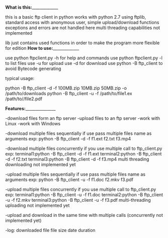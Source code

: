 ______What is this:___________________

this is a basic ftp client in python 
works with python 2.7 
using ftplib, standard access with 
anonymous user, simple upload/download functions
exceptions and errors are not handled here
multi threading capabilities not implemented

lib just contains used functions
in order to make the program more flexible for edition
______How to use:___________________

use python ftpclient.py -h for help and commands
use python ftpclient.py -l to list files
use -u for upload 
use -d for download
use python -B ftp_client to avoid Bytecode generating

typical usage:

python -B ftp_client -d -f 100MB.zip 10MB.zip 50MB.zip -o /path/to/downloads
python -B ftp_client -u -f /path/to/file1.ex  /path/to//file2.pdf


______Features:_____________________

-download files form an ftp server
-upload files to an ftp server
-work with Linux
-work with Windows

-download multiple files sequentially if use pass multiple files name as arguments
 exp: python -B ftp_client -d -f  f1.ext f2.txt f3.mp4

-download multiple files concurrently if you use multiple call to ftp_client.py
exp: terminal1:python -B ftp_client -d -f  f1.ext 
     terminal2:python -B ftp_client -d -f  f2.txt
     terminal3:python -B ftp_client -d -f  f3.mp4
     multi threading downloading not implemented yet


-upload multiple files sequentially if use pass multiple files name as arguments
 exp: python -B ftp_client -u -f  f1.doc f2.mkv f3.pdf

-upload multiple files concurrently if you use multiple call to ftp_client.py
exp: terminal1:python -B ftp_client -u -f  f1.doc 
     terminal2:python -B ftp_client -u -f  f2.mkv
     terminal3:python -B ftp_client -u -f  f3.pdf
     multi-threading uploading not implemented yet

-upload and download in the same time with multiple calls (concurrently not implemented yet)

-log:
    downloaded file
    file size
    date
    duration
